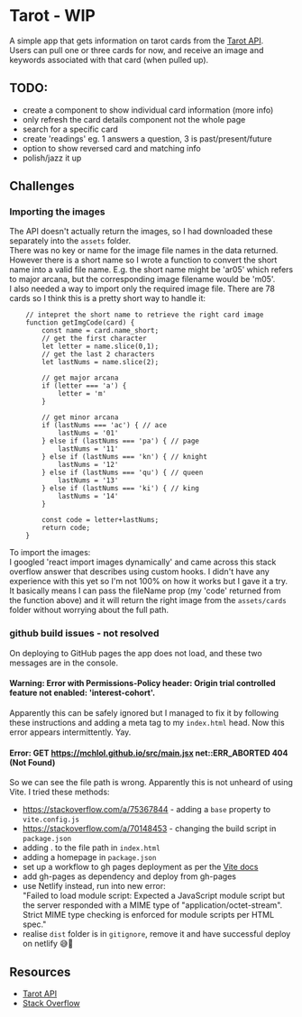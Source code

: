 # Tarot - WIP

A simple app that gets information on tarot cards from the [Tarot API](https://github.com/ekelen/tarot-api).  
Users can pull one or three cards for now, and receive an image and keywords associated with that card (when pulled up).  

## TODO:
- create a component to show individual card information (more info)
- only refresh the card details component not the whole page
- search for a specific card
- create 'readings' eg. 1 answers a question, 3 is past/present/future
- option to show reversed card and matching info
- polish/jazz it up 

## Challenges

### Importing the images

The API doesn't actually return the images, so I had downloaded these separately into the `assets` folder.  
There was no key or name for the image file names in the data returned. However there is a short name so I wrote a function to convert the short name into a valid file name. E.g. the short name might be 'ar05' which refers to major arcana, but the corresponding image filename would be 'm05'.  
I also needed a way to import only the required image file. There are 78 cards so I think this is a pretty short way to handle it:  

```
    // intepret the short name to retrieve the right card image
    function getImgCode(card) {
        const name = card.name_short;
        // get the first character
        let letter = name.slice(0,1);
        // get the last 2 characters
        let lastNums = name.slice(2);

        // get major arcana
        if (letter === 'a') {
            letter = 'm'
        } 

        // get minor arcana
        if (lastNums === 'ac') { // ace
            lastNums = '01'
        } else if (lastNums === 'pa') { // page
            lastNums = '11'
        } else if (lastNums === 'kn') { // knight
            lastNums = '12'
        } else if (lastNums === 'qu') { // queen
            lastNums = '13'
        } else if (lastNums === 'ki') { // king
            lastNums = '14'
        }

        const code = letter+lastNums;
        return code;
    }
```

To import the images:  
I googled 'react import images dynamically' and came across this stack overflow answer that describes using custom hooks. I didn't have any experience with this yet so I'm not 100% on how it works but I gave it a try. It basically means I can pass the fileName prop (my 'code' returned from the function above) and it will return the right image from the `assets/cards` folder without worrying about the full path.  

### github build issues - not resolved

On deploying to GitHub pages the app does not load, and these two messages are in the console.  

#### Warning: Error with Permissions-Policy header: Origin trial controlled feature not enabled: 'interest-cohort'.
Apparently this can be safely ignored but I managed to fix it by following these instructions and adding a meta tag to my `index.html` head. Now this error appears intermittently. Yay.


#### Error: GET https://mchlol.github.io/src/main.jsx net::ERR_ABORTED 404 (Not Found)
So we can see the file path is wrong. Apparently this is not unheard of using Vite. I tried these methods: 
- https://stackoverflow.com/a/75367844 - adding a `base` property to `vite.config.js`
- https://stackoverflow.com/a/70148453 - changing the build script in `package.json`
- adding . to the file path in `index.html`
- adding a homepage in `package.json`
- set up a workflow to gh pages deployment as per the [Vite docs](https://vitejs.dev/guide/static-deploy.html)
- add gh-pages as dependency and deploy from gh-pages
- use Netlify instead, run into new error:  
"Failed to load module script: Expected a JavaScript module script but the server responded with a MIME type of "application/octet-stream". Strict MIME type checking is enforced for module scripts per HTML spec."
- realise `dist` folder is in `gitignore`, remove it and have successful deploy on netlify 😅🔫


## Resources

- [Tarot API](https://github.com/ekelen/tarot-api)
- [Stack Overflow](https://stackoverflow.com/a/70024111)